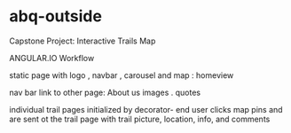 # abq-outside
Capstone Project: Interactive Trails Map


ANGULAR.IO Workflow

static page with logo , navbar , carousel and map : homeview

nav bar link to other page: About us
	images . quotes
	
individual trail pages initialized by decorator- end user clicks map pins 
and are sent ot the trail page with trail picture, location, info, and comments

